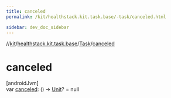 ```yaml
---
title: canceled
permalink: /kit/healthstack.kit.task.base/-task/canceled.html

sidebar: dev_doc_sidebar
---
```

//[kit](../../../index.html)/[healthstack.kit.task.base](../index.html)/[Task](index.html)/[canceled](canceled.html)



# canceled



[androidJvm]\
var [canceled](canceled.html): () -&gt; [Unit](https://kotlinlang.org/api/latest/jvm/stdlib/kotlin/-unit/index.html)? = null




